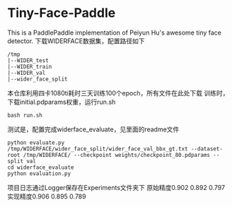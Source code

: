 # Tiny-Face-Paddle
This is a PaddlePaddle implementation of Peiyun Hu's awesome tiny face detector.
下载WIDERFACE数据集，配置路径如下
```
/tmp
|--WIDER_test
|--WIDER_train
|--WIDER_val
|--wider_face_split
```
本仓库利用四卡1080ti耗时三天训练100个epoch，所有文件在此处下载
训练时，下载initial.pdparams权重，运行run.sh
```
bash run.sh
```

测试是，配置完成widerface_evaluate，见里面的readme文件
```shell
python evaluate.py /tmp/WIDERFACE/wider_face_split/wider_face_val_bbx_gt.txt --dataset-root /tmp/WIDERFACE/ --checkpoint weights/checkpoint_80.pdparams --split val
cd widerface_evaluate
python evaluation.py
```
项目日志通过Logger保存在Experiments文件夹下
原始精度0.902 0.892 0.797
实现精度0.906 0.895 0.789

